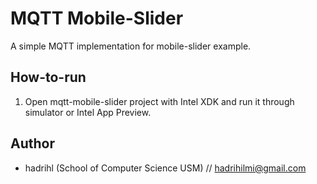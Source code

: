 MQTT Mobile-Slider
==================

A simple MQTT implementation for mobile-slider example.

How-to-run
----------
1. Open mqtt-mobile-slider project with Intel XDK and run it through simulator or Intel App Preview.

Author
------
* hadrihl (School of Computer Science USM) // hadrihilmi@gmail.com
